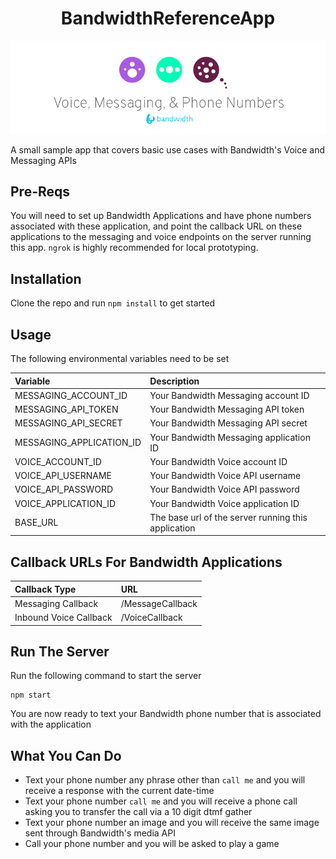 <div align="center">

# BandwidthReferenceApp

![BW_all](../../.readme_images/BW_all.png)

</div>

A small sample app that covers basic use cases with Bandwidth's Voice and Messaging APIs

## Pre-Reqs

You will need to set up Bandwidth Applications and have phone numbers associated with these application, and point the callback URL on these applications to the messaging and voice endpoints on the server running this app. `ngrok` is highly recommended for local prototyping.

## Installation

Clone the repo and run `npm install` to get started

## Usage

The following environmental variables need to be set

| Variable                 | Description                                         |
|:-------------------------|:----------------------------------------------------|
| MESSAGING_ACCOUNT_ID     | Your Bandwidth Messaging account ID                 |
| MESSAGING_API_TOKEN      | Your Bandwidth Messaging API token                  |
| MESSAGING_API_SECRET     | Your Bandwidth Messaging API secret                 |
| MESSAGING_APPLICATION_ID | Your Bandwidth Messaging application ID             |
| VOICE_ACCOUNT_ID         | Your Bandwidth Voice account ID                     |
| VOICE_API_USERNAME       | Your Bandwidth Voice API username                   |
| VOICE_API_PASSWORD       | Your Bandwidth Voice API password                   |
| VOICE_APPLICATION_ID     | Your Bandwidth Voice application ID                 |
| BASE_URL                 | The base url of the server running this application |

## Callback URLs For Bandwidth Applications

| Callback Type          | URL                   |
|:-----------------------|:----------------------|
| Messaging Callback     | <url>/MessageCallback |
| Inbound Voice Callback | <url>/VoiceCallback   |

## Run The Server
Run the following command to start the server

```
npm start
```

You are now ready to text your Bandwidth phone number that is associated with the application

## What You Can Do

* Text your phone number any phrase other than `call me` and you will receive a response with the current date-time
* Text your phone number `call me` and you will receive a phone call asking you to transfer the call via a 10 digit dtmf gather
* Text your phone number an image and you will receive the same image sent through Bandwidth's media API
* Call your phone number and you will be asked to play a game
